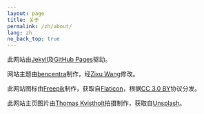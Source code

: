 ```yaml
---
layout: page
title: 关于
permalink: /zh/about/
lang: zh
no_back_top: true
---
```


此网站由[Jekyll](https://jekyllrb.com/)及[GitHub Pages](https://pages.github.com/)驱动。

网站主题由[bencentra](https://github.com/bencentra/centrarium)制作，经[Zixu Wang](https://github.com/LaytonW/jekyll-theme-hw311)修改。

此网站图标由[Freepik](https://www.freepik.com/)制作，获取自[Flaticon](https://www.flaticon.com/)，根据[CC 3.0 BY](http://creativecommons.org/licenses/by/3.0/)协议分发。

此网站主页图片由[Thomas Kvistholt](https://unsplash.com/photos/oZPwn40zCK4?utm_source=unsplash&utm_medium=referral&utm_content=creditCopyText)拍摄制作，获取自[Unsplash](https://unsplash.com/search/photos/server?utm_source=unsplash&utm_medium=referral&utm_content=creditCopyText)。
